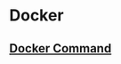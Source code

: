 # Docker
## [Docker Command](https://github.com/xuyangliu/ShareYourLearning/blob/master/Docker/DockerCommand/README.md)
